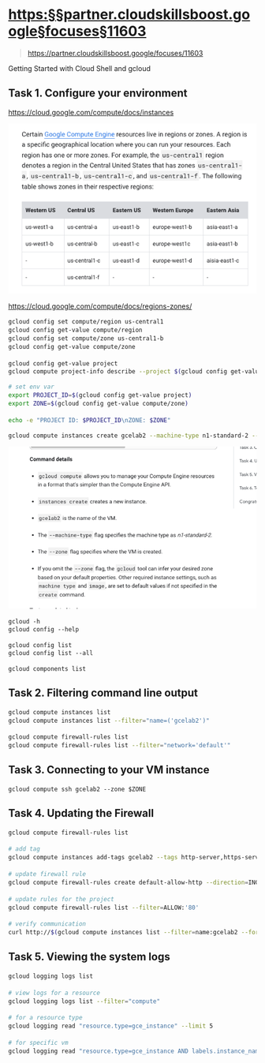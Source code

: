 
# <https:§§partner.cloudskillsboost.google§focuses§11603>
> <https://partner.cloudskillsboost.google/focuses/11603>
        
Getting Started with Cloud Shell and gcloud

## Task 1. Configure your environment

https://cloud.google.com/compute/docs/instances

![](2022-07-07-23-04-33.png)

https://cloud.google.com/compute/docs/regions-zones/

```bash
gcloud config set compute/region us-central1
gcloud config get-value compute/region
gcloud config set compute/zone us-central1-b
gcloud config get-value compute/zone

gcloud config get-value project
gcloud compute project-info describe --project $(gcloud config get-value project) 
```

```bash
# set env var
export PROJECT_ID=$(gcloud config get-value project)
export ZONE=$(gcloud config get-value compute/zone)

echo -e "PROJECT ID: $PROJECT_ID\nZONE: $ZONE"
```

```bash
gcloud compute instances create gcelab2 --machine-type n1-standard-2 --zone $ZONE
```
![](2022-07-07-23-06-22.png)


```
gcloud -h
gcloud config --help 

gcloud config list
gcloud config list --all

gcloud components list
```

## Task 2. Filtering command line output

```bash
gcloud compute instances list
gcloud compute instances list --filter="name=('gcelab2')"

gcloud compute firewall-rules list
gcloud compute firewall-rules list --filter="network='default'"
```

## Task 3. Connecting to your VM instance

```
gcloud compute ssh gcelab2 --zone $ZONE
```


## Task 4. Updating the Firewall

```bash
gcloud compute firewall-rules list

# add tag
gcloud compute instances add-tags gcelab2 --tags http-server,https-server

# update firewall rule
gcloud compute firewall-rules create default-allow-http --direction=INGRESS --priority=1000 --network=default --action=ALLOW --rules=tcp:80 --source-ranges=0.0.0.0/0 --target-tags=http-server

# update rules for the project
gcloud compute firewall-rules list --filter=ALLOW:'80'

# verify communication
curl http://$(gcloud compute instances list --filter=name:gcelab2 --format='value(EXTERNAL_IP)')
```

## Task 5. Viewing the system logs

```bash
gcloud logging logs list 

# view logs for a resource
gcloud logging logs list --filter="compute" 

# for a resource type
gcloud logging read "resource.type=gce_instance" --limit 5

# for specific vm
gcloud logging read "resource.type=gce_instance AND labels.instance_name='gcelab2'" --limit 5
```